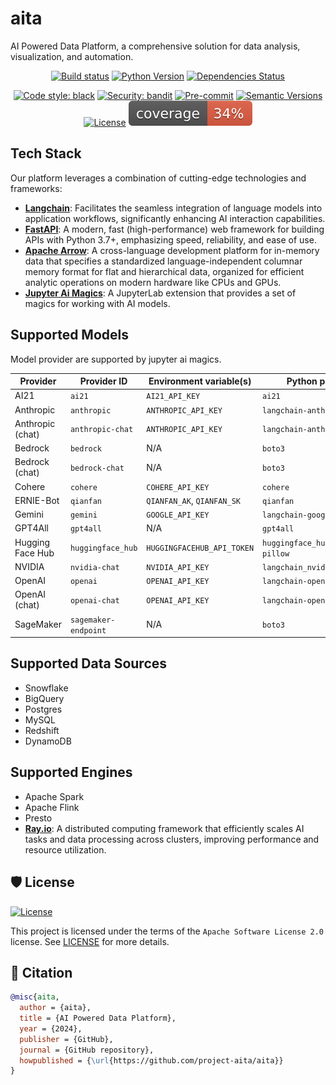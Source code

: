 # aita
AI Powered Data Platform, a comprehensive solution for data analysis, visualization, and automation.

<div align="center">

[![Build status](https://github.com/project-aita/aita/workflows/build/badge.svg)](https://github.com/project-aita/aita/actions/workflows/build.yml?query=workflow%3Abuild)
[![Python Version](https://img.shields.io/pypi/pyversions/aita.svg)](https://pypi.org/project/aita/)
[![Dependencies Status](https://img.shields.io/badge/dependencies-up%20to%20date-brightgreen.svg)](https://github.com/project-aita/aita/pulls?utf8=%E2%9C%93&q=is%3Apr%20author%3Aapp%2Fdependabot)

[![Code style: black](https://img.shields.io/badge/code%20style-black-000000.svg)](https://github.com/psf/black)
[![Security: bandit](https://img.shields.io/badge/security-bandit-green.svg)](https://github.com/PyCQA/bandit)
[![Pre-commit](https://img.shields.io/badge/pre--commit-enabled-brightgreen?logo=pre-commit&logoColor=white)](https://github.com/project-aita/aita/blob/main/.pre-commit-config.yaml)
[![Semantic Versions](https://img.shields.io/badge/%20%20%F0%9F%93%A6%F0%9F%9A%80-semantic--versions-e10079.svg)](https://github.com/project-aita/aita/releases)
[![License](https://img.shields.io/github/license/project-aita/aita)](https://github.com/project-aita/aita/blob/main/LICENSE)
[![Coverage Report](assets/images/coverage.svg)](https://github.com/project-aita/aita/blob/main/assets/images/coverage.svg)

</div>

## Tech Stack

Our platform leverages a combination of cutting-edge technologies and frameworks:

- **[Langchain](https://www.langchain.com/)**: Facilitates the seamless integration of language models into application workflows, significantly enhancing AI interaction capabilities.
- **[FastAPI](https://fastapi.tiangolo.com/)**: A modern, fast (high-performance) web framework for building APIs with Python 3.7+, emphasizing speed, reliability, and ease of use.
- **[Apache Arrow](https://arrow.apache.org/)**: A cross-language development platform for in-memory data that specifies a standardized language-independent columnar memory format for flat and hierarchical data, organized for efficient analytic operations on modern hardware like CPUs and GPUs.
- **[Jupyter Ai Magics](https://github.com/jupyterlab/jupyter-ai)**: A JupyterLab extension that provides a set of magics for working with AI models.

## Supported Models
Model provider are supported by jupyter ai magics.

| Provider            | Provider ID          | Environment variable(s)    | Python package(s)               |
|---------------------|----------------------|----------------------------|---------------------------------|
| AI21                | `ai21`               | `AI21_API_KEY`             | `ai21`                          |
| Anthropic           | `anthropic`          | `ANTHROPIC_API_KEY`        | `langchain-anthropic`           |
| Anthropic (chat)    | `anthropic-chat`     | `ANTHROPIC_API_KEY`        | `langchain-anthropic`           |
| Bedrock             | `bedrock`            | N/A                        | `boto3`                         |
| Bedrock (chat)      | `bedrock-chat`       | N/A                        | `boto3`                         |
| Cohere              | `cohere`             | `COHERE_API_KEY`           | `cohere`                        |
| ERNIE-Bot           | `qianfan`            | `QIANFAN_AK`, `QIANFAN_SK` | `qianfan`                       |
| Gemini              | `gemini`             | `GOOGLE_API_KEY`           | `langchain-google-genai`        |
| GPT4All             | `gpt4all`            | N/A                        | `gpt4all`                       |
| Hugging Face Hub    | `huggingface_hub`    | `HUGGINGFACEHUB_API_TOKEN` | `huggingface_hub`, `ipywidgets`, `pillow` |
| NVIDIA              | `nvidia-chat`        | `NVIDIA_API_KEY`           | `langchain_nvidia_ai_endpoints` |
| OpenAI              | `openai`             | `OPENAI_API_KEY`           | `langchain-openai`              |
| OpenAI (chat)       | `openai-chat`        | `OPENAI_API_KEY`           | `langchain-openai`              |
| SageMaker           | `sagemaker-endpoint` | N/A                        | `boto3`                         |

## Supported Data Sources
- Snowflake
- BigQuery
- Postgres
- MySQL
- Redshift
- DynamoDB

## Supported Engines
- Apache Spark
- Apache Flink
- Presto
- **[Ray.io](https://ray.io/)**: A distributed computing framework that efficiently scales AI tasks and data processing across clusters, improving performance and resource utilization.

## 🛡 License

[![License](https://img.shields.io/github/license/project-aita/aita)](https://github.com/project-aita/aita/blob/main/LICENSE)

This project is licensed under the terms of the `Apache Software License 2.0` license. See [LICENSE](https://github.com/aita/aita/blob/master/LICENSE) for more details.

## 📃 Citation

```bibtex
@misc{aita,
  author = {aita},
  title = {AI Powered Data Platform},
  year = {2024},
  publisher = {GitHub},
  journal = {GitHub repository},
  howpublished = {\url{https://github.com/project-aita/aita}}
}
```